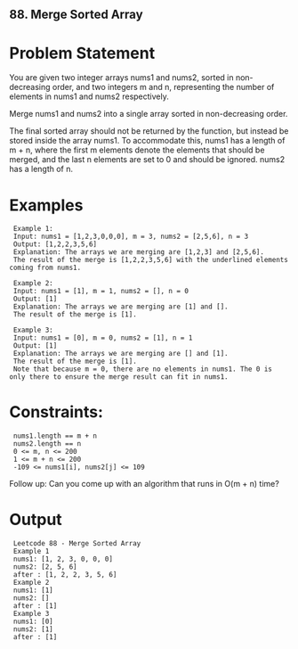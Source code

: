 ## 88. Merge Sorted Array

# Problem Statement
You are given two integer arrays nums1 and nums2, sorted in non-decreasing order, and two integers m and n, representing the number of elements in nums1 and nums2 respectively.

Merge nums1 and nums2 into a single array sorted in non-decreasing order.

The final sorted array should not be returned by the function, but instead be stored inside the array nums1. To accommodate this, nums1 has a length of m + n, where the first m elements denote the elements that should be merged, and the last n elements are set to 0 and should be ignored. nums2 has a length of n.

 
# Examples

     Example 1:
     Input: nums1 = [1,2,3,0,0,0], m = 3, nums2 = [2,5,6], n = 3
     Output: [1,2,2,3,5,6]
     Explanation: The arrays we are merging are [1,2,3] and [2,5,6].
     The result of the merge is [1,2,2,3,5,6] with the underlined elements coming from nums1.

     Example 2:
     Input: nums1 = [1], m = 1, nums2 = [], n = 0
     Output: [1]
     Explanation: The arrays we are merging are [1] and [].
     The result of the merge is [1].

     Example 3:
     Input: nums1 = [0], m = 0, nums2 = [1], n = 1
     Output: [1]
     Explanation: The arrays we are merging are [] and [1].
     The result of the merge is [1].
     Note that because m = 0, there are no elements in nums1. The 0 is only there to ensure the merge result can fit in nums1.
 

# Constraints:

     nums1.length == m + n
     nums2.length == n
     0 <= m, n <= 200
     1 <= m + n <= 200
     -109 <= nums1[i], nums2[j] <= 109
 

Follow up: Can you come up with an algorithm that runs in O(m + n) time?

# Output

     Leetcode 88 - Merge Sorted Array
     Example 1
     nums1: [1, 2, 3, 0, 0, 0]
     nums2: [2, 5, 6]
     after : [1, 2, 2, 3, 5, 6]
     Example 2
     nums1: [1]
     nums2: []
     after : [1]
     Example 3
     nums1: [0]
     nums2: [1]
     after : [1]


